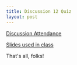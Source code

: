 ```yaml
---
title: Discussion 12 Quiz
layout: post
---
```


[Discussion Attendance](http://goo.gl/forms/PJUEj5r6VU)

[Slides used in class](https://docs.google.com/a/berkeley.edu/presentation/d/14IC1LBfyVedDw_1uHpB8xSQ6zmu2w4mxKIK9-dTuCY8/edit?usp=sharing)

That's all, folks!

